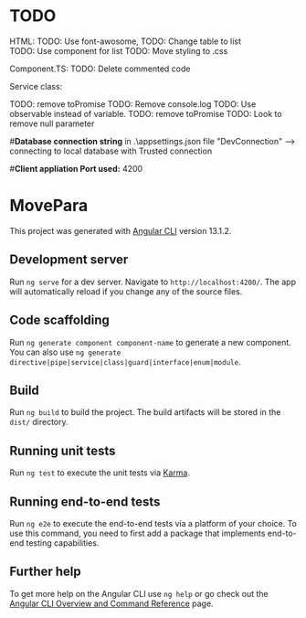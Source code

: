 # TODO
HTML: 
TODO: Use font-awosome, 
TODO: Change table to list    
TODO: Use component for list 
TODO: Move styling to .css

Component.TS:
TODO: Delete commented code

Service class:

TODO: remove toPromise
TODO: Remove console.log
TODO: Use observable instead of variable.
TODO: remove toPromise
TODO: Look to remove null parameter

#**Database connection string** in .\appsettings.json file "DevConnection" --> connecting to local database with Trusted connection

#**Client appliation Port used:** 4200 

# MovePara

This project was generated with [Angular CLI](https://github.com/angular/angular-cli) version 13.1.2.

## Development server

Run `ng serve` for a dev server. Navigate to `http://localhost:4200/`. The app will automatically reload if you change any of the source files.

## Code scaffolding

Run `ng generate component component-name` to generate a new component. You can also use `ng generate directive|pipe|service|class|guard|interface|enum|module`.

## Build

Run `ng build` to build the project. The build artifacts will be stored in the `dist/` directory.

## Running unit tests

Run `ng test` to execute the unit tests via [Karma](https://karma-runner.github.io).

## Running end-to-end tests

Run `ng e2e` to execute the end-to-end tests via a platform of your choice. To use this command, you need to first add a package that implements end-to-end testing capabilities.

## Further help

To get more help on the Angular CLI use `ng help` or go check out the [Angular CLI Overview and Command Reference](https://angular.io/cli) page.
